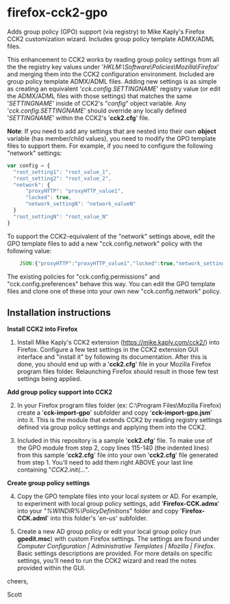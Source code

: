 # firefox-cck2-gpo

Adds group policy (GPO) support (via registry) to Mike Kaply's Firefox CCK2 customization wizard.  Includes group policy template ADMX/ADML files.

This enhancement to CCK2 works by reading group policy settings from all the the registry key values under '*HKLM:\Software\Policies\Mozilla\Firefox*' and merging them into the CCK2 configuration environment. Included are group policy template ADMX/ADML files. Adding new settings is as simple as creating an equivalent '*cck.config.SETTINGNAME*' registry value (or edit the ADMX/ADML files with those settings) that matches the same '*SETTINGNAME*' inside of CCK2's "*config*" object variable. Any '*cck.config.SETTINGNAME*' should override any locally defined '*SETTINGNAME*' within the CCK2's '**cck2.cfg**' file.

**Note**: If you need to add any settings that are nested into their own **object** variable (has member/child values), you need to modify the GPO template files to support them.  For example, if you need to configure the following "network" settings:

```javascript
var config = {
  "root_setting1": "root_value_1",
  "root_setting2": "root_value_2",
  "network": {
      "proxyHTTP": "proxyHTTP_value1",
      "locked": true,
      "network_settingN": "network_valueN"
  }
  "root_settingN": "root_value_N"
}
```

To support the CCK2-equivalent of the "network" settings above, edit the GPO template files to add a new "cck.config.network" policy with the following value:

```javascript
    JSON:{"proxyHTTP":"proxyHTTP_value1","locked":true,"network_settingN":"network_valueN"}
```

The existing policies for "cck.config.permissions" and "cck.config.preferences" behave this way. You can edit the GPO template files and clone one of these into your own new "cck.config.network" policy.

Installation instructions
------------------------------

**Install CCK2 into Firefox**

1. Install Mike Kaply's CCK2 extension (https://mike.kaply.com/cck2/) into Firefox. Configure a few test settings in the CCK2 extension GUI interface and "install it" by following its documentation.  After this is done, you should end up with a '**cck2.cfg**' file in your Mozilla Firefox program files folder.  Relaunching Firefox should result in those few test settings being applied.

**Add group policy support into CCK2**

2. In your Firefox program files folder (ex: C:\Program Files\Mozilla Firefox\) create a '**cck-import-gpo**' subfolder and copy '**cck-import-gpo.jsm**' into it. This is the module that extends CCK2 by reading registry settings defined via group policy settings and applying them into the CCK2.

3. Included in this repository is a sample '**cck2.cfg**' file. To make use of the GPO module from step 2, copy lines 115-140 (the indented lines) from this sample '**cck2.cfg**' file into your own '**cck2.cfg**' file generated from step 1.  You'll need to add them right ABOVE your last line containing "*CCK2.init(...*".

**Create group policy settings**

4. Copy the GPO template files into your local system or AD. For example, to experiment with local group policy settings, add '**Firefox-CCK.admx**' into your "*%WINDIR%\PolicyDefinitions*" folder and copy '**Firefox-CCK.adml**' into this folder's '*en-us*' subfolder.

5. Create a new AD group policy or edit your local group policy (run **gpedit.msc**) with custom Firefox settings. The settings are found under *Computer Configuration | Administrative Templates | Mozilla | Firefox*.  Basic settings descriptions are provided.  For more details on specific settings, you'll need to run the CCK2 wizard and read the notes provided within the GUI.


cheers,

Scott
